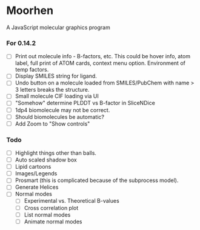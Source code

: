 # Moorhen
A JavaScript molecular graphics program

### For 0.14.2
- [ ] Print out molecule info - B-factors, etc. This could be hover info, atom label, full print
      of ATOM cards, context menu option. Environment of temp factors.
- [ ] Display SMILES string for ligand.
- [ ] Undo button on a molecule loaded from SMILES/PubChem with name > 3 letters breaks the structure.
- [ ] Small molecule CIF loading via UI
- [ ] "Somehow" determine PLDDT vs B-factor in SliceNDice
- [ ] 1dp4 biomolecule may not be correct.
- [ ] Should biomolecules be automatic?
- [ ] Add Zoom to "Show controls"

### Todo
- [ ] Highlight things other than balls.
- [ ] Auto scaled shadow box
- [ ] Lipid cartoons
- [ ] Images/Legends
- [ ] Prosmart (this is complicated because of the subprocess model).
- [ ] Generate Helices
- [ ] Normal modes
    - [ ] Experimental vs. Theoretical B-values
    - [ ] Cross correlation plot
    - [ ] List normal modes
    - [ ] Animate normal modes
